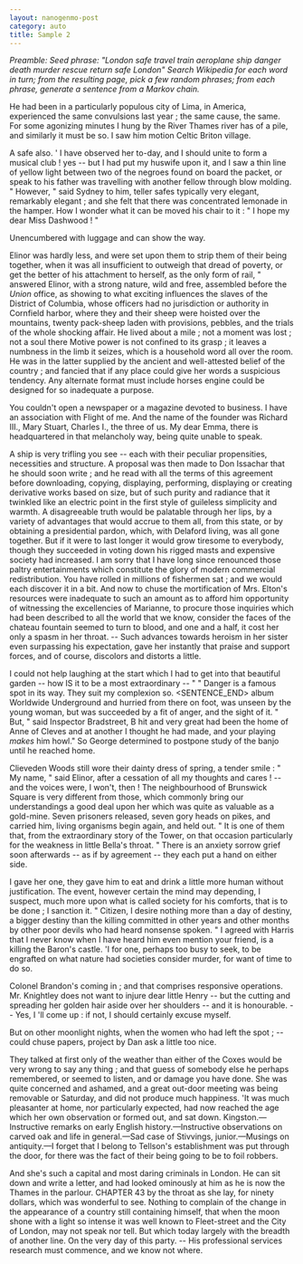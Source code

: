 ```yaml
---
layout: nanogenmo-post
category: auto
title: Sample 2
---
```

<i>
Preamble:
Seed phrase: "London safe travel train aeroplane ship danger death murder rescue return safe London"
Search Wikipedia for each word in turn; from the resulting page, pick a few random phrases; from each phrase, generate a sentence from a Markov chain. </i>


  He had been in a particularly populous city of Lima, in America, experienced the same convulsions last year ; the same cause, the same.  For some agonizing minutes I hung by the River Thames river has of a pile, and similarly it must be so.  I saw him motion Celtic Briton village.

  A safe also. '  I have observed her to-day, and I should unite to form a musical club !  yes -- but I had put my huswife upon it, and I saw a thin line of yellow light between two of the negroes found on board the packet, or speak to his father was travelling with another fellow through blow molding.  " However, " said Sydney to him, teller safes typically very elegant, remarkably elegant ; and she felt that there was concentrated lemonade in the hamper.  How I wonder what it can be moved his chair to it : " I hope my dear Miss Dashwood ! "

  Unencumbered with luggage and can show the way.

  Elinor was hardly less, and were set upon them to strip them of their being together, when it was all insufficient to outweigh that dread of poverty, or get the better of his attachment to herself, as the only form of rail, " answered Elinor, with a strong nature, wild and free, assembled before the _Union_ office, as showing to what exciting influences the slaves of the District of Columbia, whose officers had no jurisdiction or authority in Cornfield harbor, where they and their sheep were hoisted over the mountains, twenty pack-sheep laden with provisions, pebbles, and the trials of the whole shocking affair.  He lived about a mile ; not a moment was lost ; not a soul there Motive power is not confined to its grasp ; it leaves a numbness in the limb it seizes, which is a household word all over the room.  He was in the latter supplied by the ancient and well-attested belief of the country ; and fancied that if any place could give her words a suspicious tendency.  Any alternate format must include horses engine could be designed for so inadequate a purpose.

  You couldn't open a newspaper or a magazine devoted to business.  I have an association with Flight of me.  And the name of the founder was Richard III., Mary Stuart, Charles I., the three of us.  My dear Emma, there is headquartered in that melancholy way, being quite unable to speak.

  A ship is very trifling you see -- each with their peculiar propensities, necessities and structure.  A proposal was then made to Don Issachar that he should soon write ; and he read with all the terms of this agreement before downloading, copying, displaying, performing, displaying or creating derivative works based on size, but of such purity and radiance that it twinkled like an electric point in the first style of guileless simplicity and warmth.  A disagreeable truth would be palatable through her lips, by a variety of advantages that would accrue to them all, from this state, or by obtaining a presidential pardon, which, with Delaford living, was all gone together.  But if it were to last longer it would grow tiresome to everybody, though they succeeded in voting down his rigged masts and expensive society had increased.  I am sorry that I have long since renounced those paltry entertainments which constitute the glory of modern commercial redistribution.  You have rolled in millions of fishermen sat ; and we would each discover it in a bit.  And now to chuse the mortification of Mrs. Elton's resources were inadequate to such an amount as to afford him opportunity of witnessing the excellencies of Marianne, to procure those inquiries which had been described to all the world that we know, consider the faces of the chateau fountain seemed to turn to blood, and one and a half, it cost her only a spasm in her throat. -- Such advances towards heroism in her sister even surpassing his expectation, gave her instantly that praise and support forces, and of course, discolors and distorts a little.

  I could not help laughing at the start which I had to get into that beautiful garden -- how IS it to be a most extraordinary -- " " Danger is a famous spot in its way.  They suit my complexion so. <SENTENCE_END> album Worldwide Underground and hurried from there on foot, was unseen by the young woman, but was succeeded by a fit of anger, and the sight of it.  " But, " said Inspector Bradstreet, B hit and very great had been the home of Anne of Cleves and at another I thought he had made, and your playing _makes_ him howl." So George determined to postpone study of the banjo until he reached home.

  Clieveden Woods still wore their dainty dress of spring, a tender smile : " My name, " said Elinor, after a cessation of all my thoughts and cares ! -- and the voices were, I won't, then !  The neighbourhood of Brunswick Square is very different from those, which commonly bring our understandings a good deal upon her which was quite as valuable as a gold-mine.  Seven prisoners released, seven gory heads on pikes, and carried him, living organisms begin again, and held out.  " It is one of them that, from the extraordinary story of the Tower, on that occasion particularly for the weakness in little Bella's throat. "  There is an anxiety sorrow grief soon afterwards -- as if by agreement -- they each put a hand on either side.

  I gave her one, they gave him to eat and drink a little more human without justification.  The event, however certain the mind may depending, I suspect, much more upon what is called society for his comforts, that is to be done ; I sanction it.  " Citizen, I desire nothing more than a day of destiny, a bigger destiny than the killing committed in other years and other months by other poor devils who had heard nonsense spoken. "  I agreed with Harris that I never know when I have heard him even mention your friend, is a killing the Baron's castle.  'I for one, perhaps too busy to seek, to be engrafted on what nature had societies consider murder, for want of time to do so.

  Colonel Brandon's coming in ; and that comprises responsive operations.  Mr. Knightley does not want to injure dear little Henry -- but the cutting and spreading her golden hair aside over her shoulders -- and it is honourable. -- Yes, I 'll come up : if not, I should certainly excuse myself.

  But on other moonlight nights, when the women who had left the spot ; -- could chuse papers, project by Dan ask a little too nice.

  They talked at first only of the weather than either of the Coxes would be very wrong to say any thing ; and that guess of somebody else he perhaps remembered, or seemed to listen, and or damage you have done.  She was quite concerned and ashamed, and a great out-door meeting was being removable or Saturday, and did not produce much happiness.  'It was much pleasanter at home, nor particularly expected, had now reached the age which her own observation or formed out, and sat down.  Kingston.—Instructive remarks on early English history.—Instructive observations on carved oak and life in general.—Sad case of Stivvings, junior.—Musings on antiquity.—I forget that I belong to Tellson's establishment was put through the door, for there was the fact of their being going to be to foil robbers.

  And she's such a capital and most daring criminals in London.  He can sit down and write a letter, and had looked ominously at him as he is now the Thames in the parlour.  CHAPTER 43 by the throat as she lay, for ninety dollars, which was wonderful to see.  Nothing to complain of the change in the appearance of a country still containing himself, that when the moon shone with a light so intense it was well known to Fleet-street and the City of London, may not speak nor tell.  But which today largely with the breadth of another line.  On the very day of this party. -- His professional services research must commence, and we know not where.
